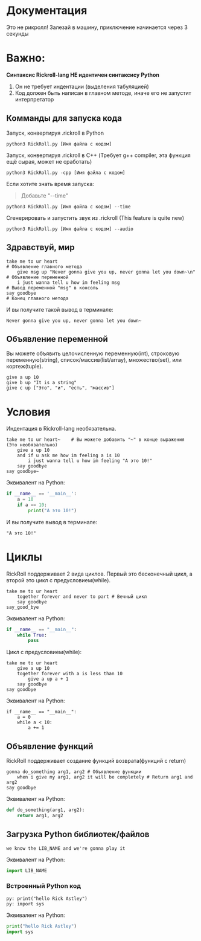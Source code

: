 # Документация
Это не рикролл! Залезай в машину, приключение начинается через 3 секунды

# Важно:
**Синтаксис Rickroll-lang НЕ идентичен синтаксису Python**
1. Он не требует индентации (выделения табуляцией)
2. Код должен быть написан в главном методе, иначе его не запустит интерпретатор

## Комманды для запуска кода
Запуск, конвертируя .rickroll в Python
```
python3 RickRoll.py [Имя файла с кодом]
```
Запуск, конвертируя .rickroll в C++ (Требует g++ compiler, эта функция ещё сырая, может не сработать)
```
python3 RickRoll.py -cpp [Имя файла с кодом]
```
Если хотите знать время запуска:
> Добавьте "--time"
```
python3 RickRoll.py [Имя файла с кодом] --time
```
Сгенерировать и запустить звук из .rickroll (This feature is quite new)
```
python3 RickRoll.py [Имя файла с кодом] --audio
```

## Здравствуй, мир
```
take me to ur heart                                                    # Объявление главного метода
    give msg up "Never gonna give you up, never gonna let you down~\n" # Объявление переменной
    i just wanna tell u how im feeling msg                             # Вывод переменной "msg" в консоль
say goodbye                                                            # Конец главного метода
```

И вы получите такой вывод в терминале:
```
Never gonna give you up, never gonna let you down~
```

## Объявление переменной
Вы можете объявить целочисленную переменную(int), строковую переменную(string), список/массив(list/array), множество(set), или кортеж(tuple).

```
give a up 10
give b up "It is a string"
give c up ["Это", "и", "есть", "массив"]
```

# Условия
Индентация в Rickroll-lang необязательна.
```
take me to ur heart~    # Вы можете добавить "~" в конце выражения (Это необязательно)
    give a up 10
    and if u ask me how im feeling a is 10
        i just wanna tell u how im feeling "A это 10!"
    say goodbye
say goodbye~
```
Эквивалент на Python:
```python
if __name__ == '__main__':
    a = 10
    if a == 10:
        print("A это 10!")

```

И вы получите вывод в терминале:
```
"A это 10!"
```

# Циклы
RickRoll поддерживает 2 вида циклов. Первый это бесконечный цикл, а второй это цикл с предусловием(while).
```
take me to ur heart
    together forever and never to part # Вечный цикл
    say goodbye
say_good_bye
```
Эквивалент на Python:
```Python
if __name__ == "__main__":
    while True:
        pass
```
Цикл с предусловием(while):
```
take me to ur heart
    give a up 10
    together forever with a is less than 10
        give a up a + 1
    say goodbye
say goodbye
```
Эквивалент на Python:
```
if __name__ == "__main__":
    a = 0
    while a < 10:
        a += 1
```
## Объявление функций
RickRoll поддерживает создание функций возврата(функций с return)
```
gonna do_something arg1, arg2 # Объявление функции
    when i give my arg1, arg2 it will be completely # Return arg1 and arg2
say goodbye
```
Эквивалент на Python:
```python
def do_something(arg1, arg2):
    return arg1, arg2
```

## Загрузка Python библиотек/файлов
```
we know the LIB_NAME and we're gonna play it
```
Эквивалент на Python:
```python
import LIB_NAME
```

### Встроенный Python код
```
py: print("hello Rick Astley")
py: import sys
```
Эквивалент на Python:
```python
print("hello Rick Astley")
import sys
```
